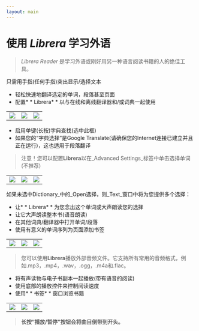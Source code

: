 ```yaml
---
layout: main
---
```


# 使用 *Librera* 学习外语

> *Librera Reader* 是学习外语或刚好用另一种语言阅读书籍的人的绝佳工具。

只需用手指(任何手指)突出显示/选择文本
* 轻松快速地翻译选定的单词，段落甚至页面
* 配置* * Librera* * 以与在线和离线翻译器和/或词典一起使用

||||
|-|-|-|
|![](1.png)|![](2.png)|![](3.png)|

* 启用单键(长按)字典查找(选中此框)
* 如果您的“字典选择”是Google Translate(请确保您的Internet连接已建立并且正在运行)，这也适用于段落翻译
>注意！您可以配置**Librera**以在_Advanced Settings_标签中单击选择单词(不推荐)

||||
|-|-|-|
|![](4.png)|![](5.png)|![](6.png)|

如果未选中Dictionary_中的_Open选择，则_Text_窗口中将为您提供多个选择：
* 让* * Librera* * 为您念出这个单词或大声朗读您的选择
* 让它大声朗读整本书(语音朗读)
* 在其他词典/翻译器中打开单词/段落
* 使用有意义的单词序列为页面添加书签

||||
|-|-|-|
|![](7.png)|![](8.png)|![](9.png)|

>您可以使用**Librera**播放外部音频文件。它支持所有常用的音频格式，例如.mp3，.mp4，.wav，.ogg，.m4a和.flac。
* 将有声读物与电子书副本一起播放(带有语音的阅读)
* 使用底部的播放控件来控制阅读速度
* 使用* * 书签* * 窗口浏览书籍

||||
|-|-|-|
|![](10.png)|![](11.png)|![](12.png)|

> **长按“播放/暂停”按钮会将曲目倒带到开头。**

